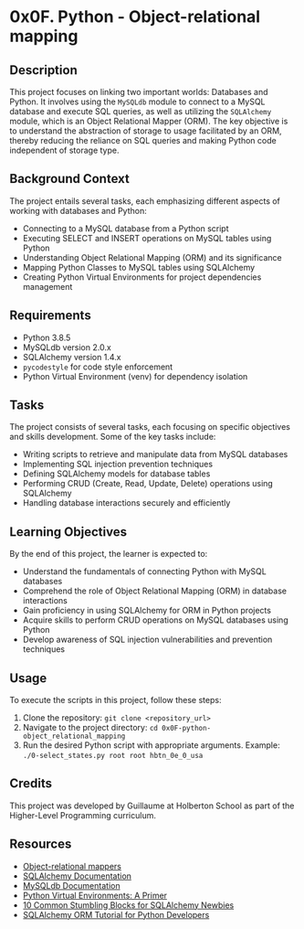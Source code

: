 # 0x0F. Python - Object-relational mapping

## Description
This project focuses on linking two important worlds: Databases and Python. It involves using the `MySQLdb` module to connect to a MySQL database and execute SQL queries, as well as utilizing the `SQLAlchemy` module, which is an Object Relational Mapper (ORM). The key objective is to understand the abstraction of storage to usage facilitated by an ORM, thereby reducing the reliance on SQL queries and making Python code independent of storage type.

## Background Context
The project entails several tasks, each emphasizing different aspects of working with databases and Python:
- Connecting to a MySQL database from a Python script
- Executing SELECT and INSERT operations on MySQL tables using Python
- Understanding Object Relational Mapping (ORM) and its significance
- Mapping Python Classes to MySQL tables using SQLAlchemy
- Creating Python Virtual Environments for project dependencies management

## Requirements
- Python 3.8.5
- MySQLdb version 2.0.x
- SQLAlchemy version 1.4.x
- `pycodestyle` for code style enforcement
- Python Virtual Environment (venv) for dependency isolation

## Tasks
The project consists of several tasks, each focusing on specific objectives and skills development. Some of the key tasks include:
- Writing scripts to retrieve and manipulate data from MySQL databases
- Implementing SQL injection prevention techniques
- Defining SQLAlchemy models for database tables
- Performing CRUD (Create, Read, Update, Delete) operations using SQLAlchemy
- Handling database interactions securely and efficiently

## Learning Objectives
By the end of this project, the learner is expected to:
- Understand the fundamentals of connecting Python with MySQL databases
- Comprehend the role of Object Relational Mapping (ORM) in database interactions
- Gain proficiency in using SQLAlchemy for ORM in Python projects
- Acquire skills to perform CRUD operations on MySQL databases using Python
- Develop awareness of SQL injection vulnerabilities and prevention techniques

## Usage
To execute the scripts in this project, follow these steps:
1. Clone the repository: `git clone <repository_url>`
2. Navigate to the project directory: `cd 0x0F-python-object_relational_mapping`
3. Run the desired Python script with appropriate arguments.
   Example: `./0-select_states.py root root hbtn_0e_0_usa`

## Credits
This project was developed by Guillaume at Holberton School as part of the Higher-Level Programming curriculum.

## Resources
- [Object-relational mappers](https://en.wikipedia.org/wiki/Object-relational_mapping)
- [SQLAlchemy Documentation](https://docs.sqlalchemy.org/en/21/)
- [MySQLdb Documentation](https://mysqlclient.readthedocs.io/en/latest/index.html)
- [Python Virtual Environments: A Primer](https://realpython.com/python-virtual-environments-a-primer/)
- [10 Common Stumbling Blocks for SQLAlchemy Newbies](https://leportella.com/english/2019/01/10/sqlalchemy-basics-tutorial.html)
- [SQLAlchemy ORM Tutorial for Python Developers](https://overiq.com/sqlalchemy-101/)
